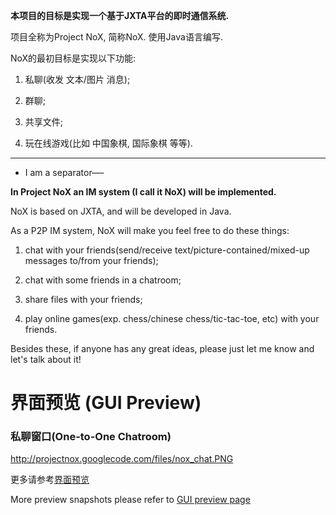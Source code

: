 **本项目的目标是实现一个基于JXTA平台的即时通信系统.**

项目全称为Project NoX, 简称NoX. 使用Java语言编写.

NoX的最初目标是实现以下功能:

1. 私聊(收发 文本/图片 消息);

2. 群聊;

3. 共享文件;

4. 玩在线游戏(比如 中国象棋, 国际象棋 等等).



---

  * I am a separator~~---~~



**In Project NoX an IM system (I call it NoX) will be implemented.**

NoX is based on JXTA, and will be developed in Java.

As a P2P IM system, NoX will make you feel free to do these things:

1. chat with your friends(send/receive text/picture-contained/mixed-up messages to/from your friends);

2. chat with some friends in a chatroom;

3. share files with your friends;

4. play online games(exp. chess/chinese chess/tic-tac-toe, etc) with your friends.

Besides these, if anyone has any great ideas, please just let me know and let's talk about it!



# 界面预览 (GUI Preview) #

### 私聊窗口(One-to-One Chatroom) ###

http://projectnox.googlecode.com/files/nox_chat.PNG

更多请参考[界面预览](http://code.google.com/p/projectnox/wiki/GUIPreview)

More preview snapshots please refer to [GUI preview page](http://code.google.com/p/projectnox/wiki/GUIPreview)